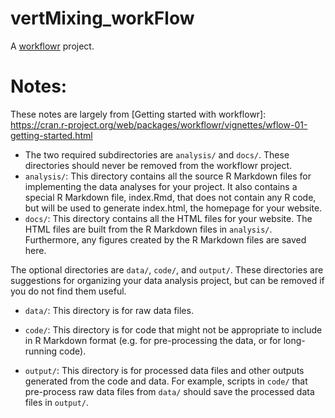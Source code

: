 # vertMixing_workFlow

A [workflowr][] project.

[workflowr]: https://github.com/workflowr/workflowr

# Notes:

These notes are largely from [Getting started with workflowr]: https://cran.r-project.org/web/packages/workflowr/vignettes/wflow-01-getting-started.html

- The two required subdirectories are `analysis/` and `docs/`. These directories should never be removed from the workflowr project.
- `analysis/`: This directory contains all the source R Markdown files for implementing the data analyses for your project. It also contains a special R Markdown file, index.Rmd, that does not contain any R code, but will be used to generate index.html, the homepage for your website.
- `docs/`: This directory contains all the HTML files for your website. The HTML files are built from the R Markdown files in `analysis/`. Furthermore, any figures created by the R Markdown files are saved here.

The optional directories are `data/`, `code/`, and `output/`. These directories are suggestions for organizing your data analysis project, but can be removed if you do not find them useful.

- `data/`: This directory is for raw data files.

- `code/`: This directory is for code that might not be appropriate to include in R Markdown format (e.g. for pre-processing the data, or for long-running code).

- `output/`: This directory is for processed data files and other outputs generated from the code and data. For example, scripts in `code/` that pre-process raw data files from `data/` should save the processed data files in `output/`.